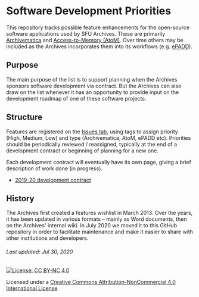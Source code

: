 # Software Development Priorities

This repository tracks possible feature enhancements for the open-source software applications used by SFU Archives. These are primarily [Archivematica](https://www.archivematica.org/en/) and [Access-to-Memory (AtoM)](https://www.accesstomemory.org/en/). Over time others may be included as the Archives incorporates them into its workflows (e.g. [ePADD](https://library.stanford.edu/projects/epadd)).

## Purpose
The main purpose of the list is to support planning when the Archives sponsors software development via contract. But the Archives can also draw on the list whenever it has an opportunity to provide input on the development roadmap of one of these software projects.

## Structure
Features are registered on the [Issues tab](https://github.com/SFU-Archives/software-development-priorities/issues), using tags to assign priority (High, Medium, Low) and type (Archivematica, AtoM, ePADD etc). Priorities should be periodically reviewed / reassigned, typically at the end of a development contract or beginning of planning for a new one.

Each development contract will eventually have its own page, giving a brief description of work done (in progress).
- [2019-20 development contract](./development-contracts/2019-20.md)

## History
The Archives first created a features wishlist in March 2013. Over the years, it has been updated in various formats – mainly as Word documents, then on the Archives' internal wiki. In July 2020 we moved it to this GitHub repository in order to facilitate maintenance and make it easier to share with other institutions and developers.

###### Last updated: Jul 30, 2020
[![License: CC BY-NC 4.0](https://img.shields.io/badge/License-CC%20BY--NC%204.0-lightgrey.svg)](https://creativecommons.org/licenses/by-nc/4.0/)

Licensed under a [Creative Commons Attribution-NonCommercial 4.0 International License](https://creativecommons.org/licenses/by-nc/4.0/)
